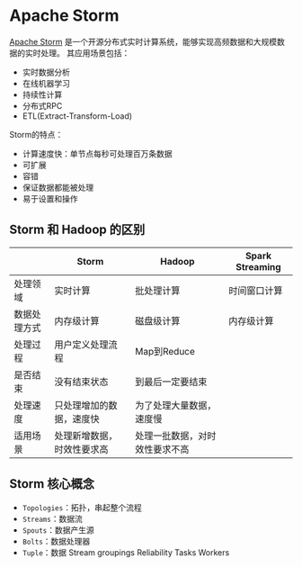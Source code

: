 # Apache Storm
[Apache Storm](http://storm.apache.org) 是一个开源分布式实时计算系统，能够实现高频数据和大规模数据的实时处理。
其应用场景包括：
- 实时数据分析
- 在线机器学习
- 持续性计算
- 分布式RPC
- ETL(Extract-Transform-Load)

Storm的特点：
- 计算速度快：单节点每秒可处理百万条数据
- 可扩展
- 容错
- 保证数据都能被处理
- 易于设置和操作
## Storm 和 Hadoop 的区别

| | Storm | Hadoop | Spark Streaming
| --- | --- | --- | ---
| 处理领域 | 实时计算 | 批处理计算 | 时间窗口计算
| 数据处理方式 | 内存级计算 | 磁盘级计算 | 内存级计算
| 处理过程 | 用户定义处理流程 | Map到Reduce |
| 是否结束 | 没有结束状态 | 到最后一定要结束 | 
| 处理速度 |只处理增加的数据，速度快 | 为了处理大量数据，速度慢 | 
| 适用场景 | 处理新增数据，时效性要求高 | 处理一批数据，对时效性要求不高 | 

## Storm 核心概念
- `Topologies`：拓扑，串起整个流程
- `Streams`：数据流
- `Spouts`：数据产生源
- `Bolts`：数据处理器
- `Tuple`：数据
Stream groupings
Reliability
Tasks
Workers